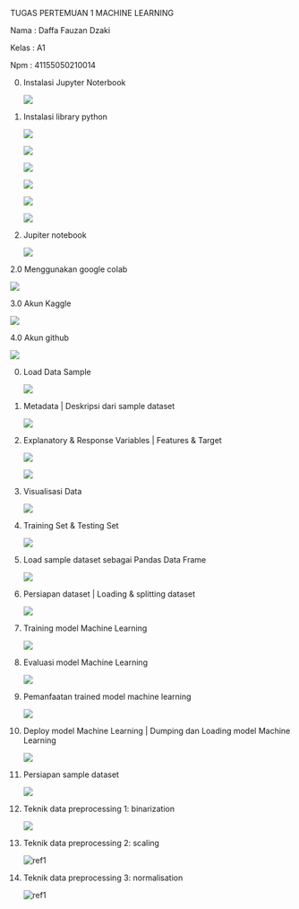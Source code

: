 ﻿TUGAS PERTEMUAN 1 MACHINE LEARNING 

Nama : Daffa Fauzan Dzaki 

Kelas : A1 

Npm  : 41155050210014 

0. Instalasi Jupyter Noterbook 

   ![](Aspose.Words.83006cbc-695b-4ab0-bd44-8aee8b8de3e2.001.jpeg)

1. Instalasi library python 

   ![](Aspose.Words.83006cbc-695b-4ab0-bd44-8aee8b8de3e2.002.png)

   ![](Aspose.Words.83006cbc-695b-4ab0-bd44-8aee8b8de3e2.003.png)

   ![](Aspose.Words.83006cbc-695b-4ab0-bd44-8aee8b8de3e2.004.png)

   ![](Aspose.Words.83006cbc-695b-4ab0-bd44-8aee8b8de3e2.005.jpeg)

   ![](Aspose.Words.83006cbc-695b-4ab0-bd44-8aee8b8de3e2.006.jpeg)

   ![](Aspose.Words.83006cbc-695b-4ab0-bd44-8aee8b8de3e2.007.png)

2. Jupiter notebook 

   ![](Aspose.Words.83006cbc-695b-4ab0-bd44-8aee8b8de3e2.008.jpeg)

2\.0 Menggunakan google colab 

![](Aspose.Words.83006cbc-695b-4ab0-bd44-8aee8b8de3e2.009.jpeg)

3\.0 Akun Kaggle 

![](Aspose.Words.83006cbc-695b-4ab0-bd44-8aee8b8de3e2.010.jpeg)

4\.0 Akun github 

![](Aspose.Words.83006cbc-695b-4ab0-bd44-8aee8b8de3e2.011.jpeg)

0. Load Data Sample 

   ![](Aspose.Words.83006cbc-695b-4ab0-bd44-8aee8b8de3e2.012.jpeg)

1. Metadata | Deskripsi dari sample dataset 

   ![](Aspose.Words.83006cbc-695b-4ab0-bd44-8aee8b8de3e2.013.jpeg)

2. Explanatory & Response Variables | Features & Target 

   ![](Aspose.Words.83006cbc-695b-4ab0-bd44-8aee8b8de3e2.014.jpeg)

   ![](Aspose.Words.83006cbc-695b-4ab0-bd44-8aee8b8de3e2.015.jpeg)

3. Visualisasi Data 

   ![](Aspose.Words.83006cbc-695b-4ab0-bd44-8aee8b8de3e2.016.jpeg)

4. Training Set & Testing Set 

   ![](Aspose.Words.83006cbc-695b-4ab0-bd44-8aee8b8de3e2.017.jpeg)

5. Load sample dataset sebagai Pandas Data Frame 

   ![](Aspose.Words.83006cbc-695b-4ab0-bd44-8aee8b8de3e2.018.jpeg)

0. Persiapan dataset | Loading & splitting dataset 

   ![](Aspose.Words.83006cbc-695b-4ab0-bd44-8aee8b8de3e2.019.jpeg)

1. Training model Machine Learning 

   ![](Aspose.Words.83006cbc-695b-4ab0-bd44-8aee8b8de3e2.020.jpeg)

2. Evaluasi model Machine Learning 

   ![](Aspose.Words.83006cbc-695b-4ab0-bd44-8aee8b8de3e2.021.jpeg)

3. Pemanfaatan trained model machine learning 

   ![](Aspose.Words.83006cbc-695b-4ab0-bd44-8aee8b8de3e2.022.jpeg)

4. Deploy model Machine Learning | Dumping dan Loading model Machine Learning 

   ![](Aspose.Words.83006cbc-695b-4ab0-bd44-8aee8b8de3e2.023.jpeg)

0. Persiapan sample dataset 

   ![](Aspose.Words.83006cbc-695b-4ab0-bd44-8aee8b8de3e2.024.jpeg)

1. Teknik data preprocessing 1: binarization 

   ![](Aspose.Words.83006cbc-695b-4ab0-bd44-8aee8b8de3e2.025.jpeg)

2. Teknik data preprocessing 2: scaling 

   ![ref1]

3. Teknik data preprocessing 3: normalisation 

   ![ref1]

[ref1]: Aspose.Words.83006cbc-695b-4ab0-bd44-8aee8b8de3e2.026.jpeg

